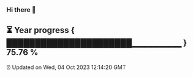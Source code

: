 ### Hi there 👋
⏳ Year progress { ██████████████████████▁▁▁▁▁▁▁▁ } 75.76 %
---
⏰ Updated on Wed, 04 Oct 2023 12:14:20 GMT

